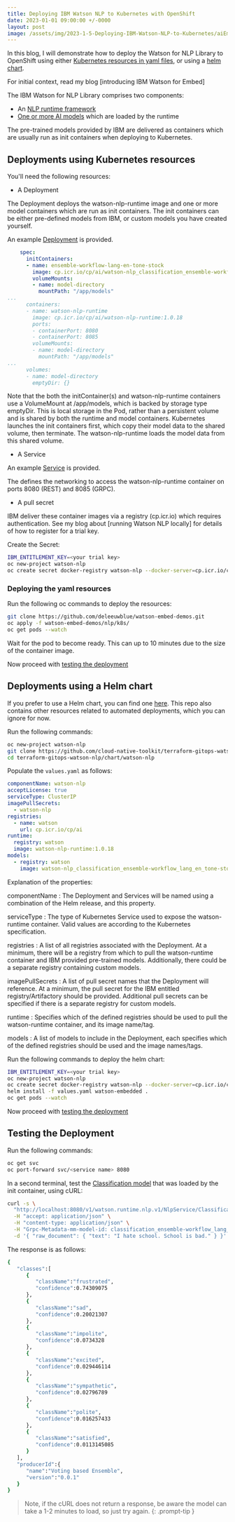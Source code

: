 ```yaml
---
title: Deploying IBM Watson NLP to Kubernetes with OpenShift
date: 2023-01-01 09:00:00 +/-0000
layout: post
image: /assets/img/2023-1-5-Deploying-IBM-Watson-NLP-to-Kubernetes/aiEmbed2.png
---
```


In this blog, I will demonstrate how to deploy the Watson for NLP Library to OpenShift using either [Kubernetes resources in yaml files](#deployments-using-kubernetes-resources), or using a [helm chart](#deployments-using-a-helm-chart).

For initial context, read my blog [introducing IBM Watson for Embed]

The IBM Watson for NLP Library comprises two components:

* An [NLP runtime framework](https://www.ibm.com/docs/en/watson-libraries?topic=watson-natural-language-processing-library-embed-home)
* [One or more AI models](https://www.ibm.com/docs/en/watson-libraries?topic=models-catalog) which are loaded by the runtime

The pre-trained models provided by IBM are delivered as containers which are usually run as init containers when deploying to Kubernetes.

## Deployments using Kubernetes resources

You'll need the following resources:

* A Deployment

The Deployment deploys the watson-nlp-runtime image and one or more model containers which are run as init containers.  The init containers can be either pre-defined models from IBM, or custom models you have created yourself.

An example [Deployment](https://github.com/deleeuwblue/watson-embed-demos/blob/main/nlp/k8s/deployment.yaml) is provided.

```yaml
    spec:
      initContainers:
      - name: ensemble-workflow-lang-en-tone-stock
        image: cp.icr.io/cp/ai/watson-nlp_classification_ensemble-workflow_lang_en_tone-stock:1.0.6
        volumeMounts:
        - name: model-directory
          mountPath: "/app/models"
...
      containers:
      - name: watson-nlp-runtime
        image: cp.icr.io/cp/ai/watson-nlp-runtime:1.0.18
        ports:
        - containerPort: 8080
        - containerPort: 8085
        volumeMounts:
        - name: model-directory
          mountPath: "/app/models"
...
      volumes:
      - name: model-directory
        emptyDir: {}
```

Note that the both the initContainer(s) and watson-nlp-runtime containers use a VolumeMount at /app/models, which is backed by storage type emptyDir.  This is local storage in the Pod, rather than a persistent volume and is shared by both the runtime and model containers.  Kubernetes launches the init containers first, which copy their model data to the shared volume, then terminate.  The watson-nlp-runtime loads the model data from this shared volume.

* A Service

An example [Service](https://github.com/deleeuwblue/watson-embed-demos/blob/main/nlp/k8s/service.yaml) is provided.

The defines the networking to access the watson-nlp-runtime container on ports 8080 (REST) and 8085 (GRPC).

* A pull secret

IBM deliver these container images via a registry (cp.icr.io) which requires authentication.  See my blog about [running Watson NLP locally] for details of how to register for a trial key. 

Create the Secret:

```sh
IBM_ENTITLEMENT_KEY=<your trial key>
oc new-project watson-nlp
oc create secret docker-registry watson-nlp --docker-server=cp.icr.io/cp --docker-username=cp --docker-password=$IBM_ENTITLEMENT_KEY
```

### Deploying the yaml resources

Run the following oc commands to deploy the resources:

```sh
git clone https://github.com/deleeuwblue/watson-embed-demos.git
oc apply -f watson-embed-demos/nlp/k8s/
oc get pods --watch
```

Wait for the pod to become ready.  This can up to 10 minutes due to the size of the container image.

Now proceed with [testing the deployment](#testing-the-deployment)

## Deployments using a Helm chart

If you prefer to use a Helm chart, you can find one [here](https://github.com/cloud-native-toolkit/terraform-gitops-watson-nlp/tree/main/chart/watson-nlp).  This repo also contains other resources related to automated deployments, which you can ignore for now.

Run the following commands:

```sh
oc new-project watson-nlp
git clone https://github.com/cloud-native-toolkit/terraform-gitops-watson-nlp
cd terraform-gitops-watson-nlp/chart/watson-nlp
```

Populate the `values.yaml` as follows:

```yaml
componentName: watson-nlp
acceptLicense: true
serviceType: ClusterIP
imagePullSecrets:
  - watson-nlp
registries:
  - name: watson
    url: cp.icr.io/cp/ai
runtime:
  registry: watson
  image: watson-nlp-runtime:1.0.18
models:
  - registry: watson
    image: watson-nlp_classification_ensemble-workflow_lang_en_tone-stock:1.0.6
```

Explanation of the properties:

componentName
: The Deployment and Services will be named using a combination of the Helm release, and this property.

serviceType
: The type of Kubernetes Service used to expose the watson-runtime container. Valid values are according to the Kubernetes specification.

registries
: A list of all registries associated with the Deployment. At a minimum, there will be a registry from which to pull the watson-runtime container and IBM provided pre-trained models. Additionally, there could be a separate registry containing custom models.

imagePullSecrets
: A list of pull secret names that the Deployment will reference. At a minimum, the pull secret for the IBM entitled registry/Artifactory should be provided. Additional pull secrets can be specified if there is a separate registry for custom models.

runtime
: Specifies which of the defined registries should be used to pull the watson-runtime container, and its image name/tag.

models
: A list of models to include in the Deployment, each specifies which of the defined registries should be used and the image names/tags.

Run the following commands to deploy the helm chart:

```sh
IBM_ENTITLEMENT_KEY=<your trial key>
oc new-project watson-nlp
oc create secret docker-registry watson-nlp --docker-server=cp.icr.io/cp --docker-username=cp --docker-password=$IBM_ENTITLEMENT_KEY
helm install -f values.yaml watson-embedded .
oc get pods --watch
```

Now proceed with [testing the deployment](#testing-the-deployment)

## Testing the Deployment

Run the following commands:

```sh
oc get svc
oc port-forward svc/<service name> 8080
```

In a second terminal, test the [Classification model](https://www.ibm.com/docs/en/watson-libraries?topic=catalog-classification) that was loaded by the init container, using cURL:

```sh
curl -s \
  "http://localhost:8080/v1/watson.runtime.nlp.v1/NlpService/ClassificationPredict" \
  -H "accept: application/json" \
  -H "content-type: application/json" \
  -H "Grpc-Metadata-mm-model-id: classification_ensemble-workflow_lang_en_tone-stock" \
  -d '{ "raw_document": { "text": "I hate school. School is bad." } }'
```

The response is as follows:

```sh
{
   "classes":[
      {
         "className":"frustrated",
         "confidence":0.74309075
      },
      {
         "className":"sad",
         "confidence":0.20021307
      },
      {
         "className":"impolite",
         "confidence":0.0734328
      },
      {
         "className":"excited",
         "confidence":0.029446114
      },
      {
         "className":"sympathetic",
         "confidence":0.02796789
      },
      {
         "className":"polite",
         "confidence":0.016257433
      },
      {
         "className":"satisfied",
         "confidence":0.0113145085
      }
   ],
   "producerId":{
      "name":"Voting based Ensemble",
      "version":"0.0.1"
   }
}
```

> Note, if the cURL does not return a response, be aware the model can take a 1-2 minutes to load, so just try again.
{: .prompt-tip }